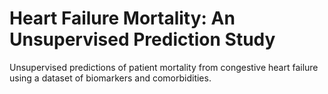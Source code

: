 # Heart Failure Mortality: An Unsupervised Prediction Study

Unsupervised predictions of patient mortality from congestive heart failure using a dataset of biomarkers and comorbidities.
